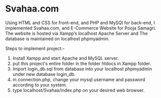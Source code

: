 # Svahaa.com

Using HTML and CSS for front-end, and PHP and MySQl for back-end, I implemented Svahaa.com, and E-Commerce Website for Pooja Samagri. The website is hosted via Xampp’s localhost Apache Server and The database is maintained on localhost phpmyadmin.

Steps to implement project:-

1. Install Xampp and start Apache and MySQL server.
2. put this project's entire folder in the folder htdocs in Xampp folder.
3. Import login_db.sql from database into your localhost phpmyadmin under new database login_db.
4. in connection.php, change your mysql username and password according to your system.
5. type localhost/Svahaa/index.php on your desired web browser.


